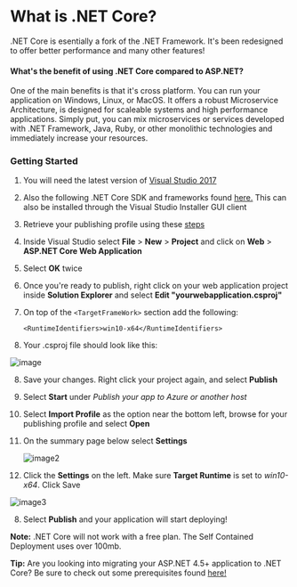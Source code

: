 # What is .NET Core?
.NET Core is esentially a fork of the .NET Framework. It's been redesigned to offer better performance and many other features!

#### What's the benefit of using .NET Core compared to ASP.NET?
One of the main benefits is that it's cross platform. You can run your application on Windows, Linux, or MacOS.
It offers a robust Microservice Architecture, is designed for scaleable systems and high performance applications. Simply put, you can mix microservices or services developed with .NET Framework, Java, Ruby, or other monolithic technologies and immediately increase your resources.

### Getting Started
1. You will need the latest version of [Visual Studio 2017](https://www.visualstudio.com/downloads/)

2. Also the following .NET Core SDK and frameworks found [here.](https://www.microsoft.com/net/download/windows) This can also be installed through the Visual Studio Installer GUI client

3. Retrieve your publishing profile using these [steps](https://www.gearhost.com/documentation/how-to-publish-your-app-from-visual-studio)

4. Inside Visual Studio select **File** > **New** > **Project** and click on **Web** > **ASP.NET Core Web Application**

5. Select **OK** twice 

6. Once you're ready to publish, right click on your web application project inside **Solution Explorer** and select **Edit "yourwebapplication.csproj"**

7. On top of the `<TargetFrameWork>` section add the following:

   

   `<RuntimeIdentifiers>win10-x64</RuntimeIdentifiers>`

8. Your .csproj file should look like this:

![image](https://raw.githubusercontent.com/GearHost/Docs/master/Images/net-core-csproj.png)


8. Save your changes. Right click your project again, and select **Publish**

9. Select **Start** under *Publish your app to Azure or another host* 

10. Select **Import Profile** as the option near the bottom left, browse for your publishing profile and select **Open**

11. On the summary page below select **Settings**

    ![image2](https://github.com/GearHost/Docs/blob/master/Images/net-core-step-3.png)

12. Click the **Settings** on the left. Make sure **Target Runtime** is set to *win10-x64*. Click Save

![image3](https://github.com/GearHost/Docs/blob/master/Images/net-core-step-4.png)


8. Select **Publish** and your application will start deploying!

**Note:** .NET Core will not work with a free plan. The Self Contained Deployment uses over 100mb.


**Tip:** Are you looking into migrating your ASP.NET 4.5+ application to .NET Core? Be sure to check out some prerequisites found [here!](https://docs.microsoft.com/en-us/dotnet/standard/choosing-core-framework-server)